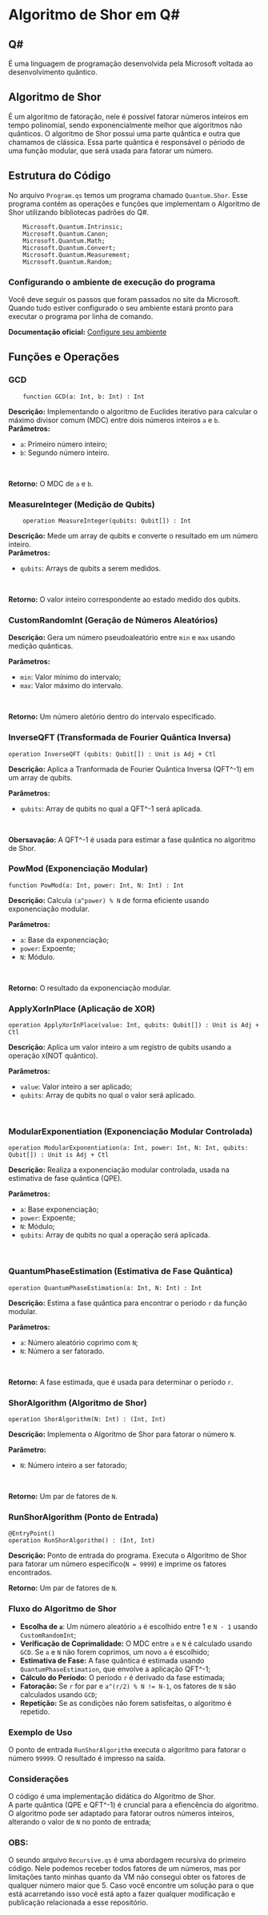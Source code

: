 # Algoritmo de Shor em Q#

## Q#
É uma linguagem de programação desenvolvida pela Microsoft voltada ao desenvolvimento quântico.
## Algoritmo de Shor
É um algoritmo de fatoração, nele é possível fatorar números inteiros em tempo polinomial, sendo exponencialmente melhor que algoritmos não quânticos.
O algoritmo de Shor possui uma parte quântica e outra que chamamos de clássica. Essa parte quântica é responsável o périodo de uma função modular, que será usada para fatorar um número.

## Estrutura do Código
No arquivo `Program.qs` temos um programa chamado `Quantum.Shor`. Esse programa contém as operações e funções que implementam o Algoritmo de Shor utilizando bibliotecas padrões do Q#.

```
    Microsoft.Quantum.Intrinsic;
    Microsoft.Quantum.Canon;
    Microsoft.Quantum.Math;
    Microsoft.Quantum.Convert;
    Microsoft.Quantum.Measurement;
    Microsoft.Quantum.Random;
```

### Configurando o ambiente de execução do programa
Você deve seguir os passos que foram passados no site da Microsoft. Quando tudo estiver configurado o seu ambiente estará pronto para executar o programa por linha de comando.

**Documentação oficial:**
[Configure seu ambiente](https://learn.microsoft.com/en-us/azure/quantum/install-overview-qdk)
<br>

## **Funções e Operações**
### GCD
``` 
    function GCD(a: Int, b: Int) : Int
```
**Descrição:** Implementando o algoritmo de Euclides iterativo para calcular o máximo divisor comum (MDC) entre dois números inteiros `a` e `b`.
<br>
**Parâmetros:**
- `a`: Primeiro número inteiro;
- `b`: Segundo número inteiro.
<br>

**Retorno:** O MDC de `a` e `b`.
<br>

### MeasureInteger (Medição de Qubits)
```
    operation MeasureInteger(qubits: Qubit[]) : Int
```
**Descrição:** Mede um array de qubits e converte o resultado em um número inteiro.
<br>
**Parâmetros:**
- `qubits`: Arrays de qubits a serem medidos.
<br>

**Retorno:** O valor inteiro correspondente ao estado medido dos qubits.

### CustomRandomInt (Geração de Números Aleatórios)
**Descrição:** Gera um número pseudoaleatório entre `min` e `max` usando medição quânticas.
<br>

**Parâmetros:**
- `min`: Valor mínimo do intervalo;
- `max`: Valor máximo do intervalo.
<br>

**Retorno:** Um número aletório dentro do intervalo especificado.

### InverseQFT (Transformada de Fourier Quântica Inversa)
```
operation InverseQFT (qubits: Qubit[]) : Unit is Adj + Ctl
```
**Descrição:** Aplica a Tranformada de Fourier Quântica Inversa (QFT^-1) em um array de qubits.
<br>

**Parâmetros:** 
- `qubits`: Array de qubits no qual a QFT^-1 será aplicada.
<br>

**Obersavação:** A QFT^-1 é usada para estimar a fase quântica no algoritmo de Shor.

### PowMod (Exponenciação Modular)
```
function PowMod(a: Int, power: Int, N: Int) : Int
```
**Descrição:** Calcula `(a^power) % N` de forma eficiente usando exponenciação modular.
<br>

**Parâmetros:**
- `a`: Base da exponenciação;
- `power`: Expoente;
- `N`: Módulo.
<br>

**Retorno:** O resultado da exponenciação modular.

### ApplyXorInPlace (Aplicação de XOR)
```
operation ApplyXorInPlace(value: Int, qubits: Qubit[]) : Unit is Adj + Ctl
```
**Descrição:** Aplica um valor inteiro a um registro de qubits usando a operação `X`(NOT quântico).
<br>

**Parâmetros:**
- `value`: Valor inteiro a ser aplicado;
- `qubits`: Array de qubits no qual o valor será aplicado.
<br>

### ModularExponentiation (Exponenciação Modular Controlada)
```
operation ModularExponentiation(a: Int, power: Int, N: Int, qubits: Qubit[]) : Unit is Adj + Ctl
```
**Descrição:** Realiza a exponenciação modular controlada, usada na estimativa de fase quântica (QPE).
<br>

**Parâmetros:**
- `a`: Base exponenciação;
- `power`: Expoente;
- `N`: Módulo;
- `qubits`: Array de qubits no qual a operação será aplicada.
<br>

### QuantumPhaseEstimation (Estimativa de Fase Quântica)
```
operation QuantumPhaseEstimation(a: Int, N: Int) : Int
```
**Descrição:** Estima a fase quântica para encontrar o período `r` da função modular.
<br>

**Parâmetros:**
- `a`: Número aleatório coprimo com `N`;
- `N`: Número a ser fatorado.
<br>

**Retorno:** A fase estimada, que é usada para determinar o período `r`.

### ShorAlgorithm (Algoritmo de Shor)
```
operation ShorAlgorithm(N: Int) : (Int, Int)
```
**Descrição:** Implementa o Algoritmo de Shor para fatorar o número `N`.
<br>

**Parâmetro:**
- `N`: Número inteiro a ser fatorado;
<br>

**Retorno:** Um par de fatores de `N`.

### RunShorAlgorithm (Ponto de Entrada)
```
@EntryPoint()
operation RunShorAlgorithm() : (Int, Int)
```
**Descrição:** Ponto de entrada do programa. Executa o Algoritmo de Shor para fatorar um número específico(`N = 9999`) e imprime os fatores encontrados.
<br>

**Retorno:** Um par de fatores de `N`.

### Fluxo do Algoritmo de Shor

- **Escolha de `a`**: Um número aleatório `a` é escolhido entre 1 e `N - 1` usando `CustomRandomInt`;
- **Verificação de Coprimalidade:** O MDC entre `a` e `N` é calculado usando `GCD`. Se `a` e `N` não forem coprimos, um novo `a` é escolhido;
- **Estimativa de Fase:** A fase quântica é estimada usando `QuantumPhaseEstimation`, que envolve a aplicação QFT^-1;
- **Cálculo do Período:** O período `r` é derivado da fase estimada;
- **Fatoração:** Se `r` for par e `a^(r/2) % N != N-1`, os fatores de `N` são calculados usando `GCD`;
- **Repetição:** Se as condições não forem satisfeitas, o algoritmo é repetido.

### Exemplo de Uso
O ponto de entrada `RunShorAlgorithm` executa o algoritmo para fatorar o número `99999`. O resultado é impresso na saída.

### Considerações
O código é uma implementação didática do Algoritmo de Shor.
<br>
A parte quântica (QPE e QFT^-1) é cruncial para a efiencência do algoritmo.
<br>
O algoritmo pode ser adaptado para fatorar outros números inteiros, alterando o valor de `N` no ponto de entrada;
<br>

### OBS:
O seundo arquivo `Recursive.qs` é uma abordagem recursiva do primeiro código. Nele podemos receber todos fatores de um números, mas por limitações tanto minhas quanto da VM não consegui obter os fatores de qualquer número maior que 5. Caso você encontre um solução para o que está acarretando isso você está apto a fazer qualquer modificação e publicação relacionada a esse repositório.

